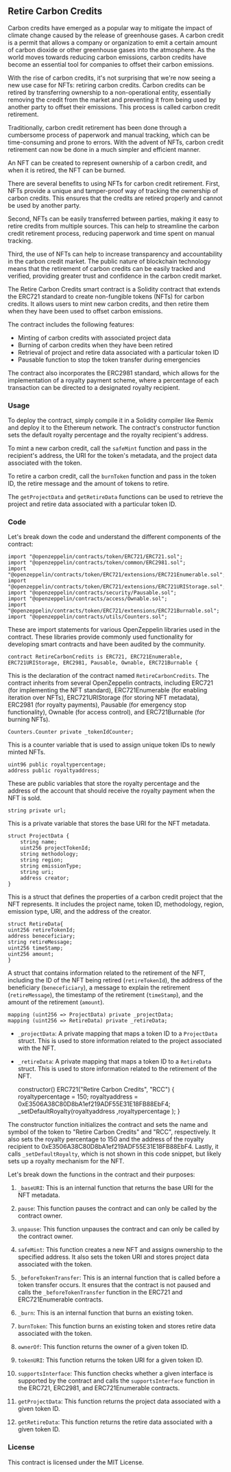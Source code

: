 ## Retire Carbon Credits

Carbon credits have emerged as a popular way to mitigate the impact of climate change caused by the release of greenhouse gases. A carbon credit is a permit that allows a company or organization to emit a certain amount of carbon dioxide or other greenhouse gases into the atmosphere. As the world moves towards reducing carbon emissions, carbon credits have become an essential tool for companies to offset their carbon emissions.

With the rise of carbon credits, it's not surprising that we're now seeing a new use case for NFTs: retiring carbon credits. Carbon credits can be retired by transferring ownership to a non-operational entity, essentially removing the credit from the market and preventing it from being used by another party to offset their emissions. This process is called carbon credit retirement.

Traditionally, carbon credit retirement has been done through a cumbersome process of paperwork and manual tracking, which can be time-consuming and prone to errors. With the advent of NFTs, carbon credit retirement can now be done in a much simpler and efficient manner.

An NFT can be created to represent ownership of a carbon credit, and when it is retired, the NFT can be burned.

There are several benefits to using NFTs for carbon credit retirement. First, NFTs provide a unique and tamper-proof way of tracking the ownership of carbon credits. This ensures that the credits are retired properly and cannot be used by another party.

Second, NFTs can be easily transferred between parties, making it easy to retire credits from multiple sources. This can help to streamline the carbon credit retirement process, reducing paperwork and time spent on manual tracking.

Third, the use of NFTs can help to increase transparency and accountability in the carbon credit market. The public nature of blockchain technology means that the retirement of carbon credits can be easily tracked and verified, providing greater trust and confidence in the carbon credit market.

The Retire Carbon Credits smart contract is a Solidity contract that extends the ERC721 standard to create non-fungible tokens (NFTs) for carbon credits. It allows users to mint new carbon credits, and then retire them when they have been used to offset carbon emissions.

The contract includes the following features:

-   Minting of carbon credits with associated project data
-   Burning of carbon credits when they have been retired
-   Retrieval of project and retire data associated with a particular token ID
-   Pausable function to stop the token transfer during emergencies

The contract also incorporates the ERC2981 standard, which allows for the implementation of a royalty payment scheme, where a percentage of each transaction can be directed to a designated royalty recipient.

### Usage

To deploy the contract, simply compile it in a Solidity compiler like Remix and deploy it to the Ethereum network. The contract's constructor function sets the default royalty percentage and the royalty recipient's address.

To mint a new carbon credit, call the `safeMint` function and pass in the recipient's address, the URI for the token's metadata, and the project data associated with the token.

To retire a carbon credit, call the `burnToken` function and pass in the token ID, the retire message and the amount of tokens to retire.

The `getProjectData` and `getRetireData` functions can be used to retrieve the project and retire data associated with a particular token ID.

### Code
Let's break down the code and understand the different components of the contract:

    import "@openzeppelin/contracts/token/ERC721/ERC721.sol";
    import "@openzeppelin/contracts/token/common/ERC2981.sol";
    import "@openzeppelin/contracts/token/ERC721/extensions/ERC721Enumerable.sol";
    import "@openzeppelin/contracts/token/ERC721/extensions/ERC721URIStorage.sol";
    import "@openzeppelin/contracts/security/Pausable.sol";
    import "@openzeppelin/contracts/access/Ownable.sol";
    import "@openzeppelin/contracts/token/ERC721/extensions/ERC721Burnable.sol";
    import "@openzeppelin/contracts/utils/Counters.sol";

These are import statements for various OpenZeppelin libraries used in the contract. These libraries provide commonly used functionality for developing smart contracts and have been audited by the community.

    contract RetireCarbonCredits is ERC721, ERC721Enumerable, ERC721URIStorage, ERC2981, Pausable, Ownable, ERC721Burnable {
This is the declaration of the contract named `RetireCarbonCredits`. The contract inherits from several OpenZeppelin contracts, including ERC721 (for implementing the NFT standard), ERC721Enumerable (for enabling iteration over NFTs), ERC721URIStorage (for storing NFT metadata), ERC2981 (for royalty payments), Pausable (for emergency stop functionality), Ownable (for access control), and ERC721Burnable (for burning NFTs).

    Counters.Counter private _tokenIdCounter;

This is a counter variable that is used to assign unique token IDs to newly minted NFTs.

    uint96 public royaltypercentage;
    address public royaltyaddress;
These are public variables that store the royalty percentage and the address of the account that should receive the royalty payment when the NFT is sold.

    string private url;
This is a private variable that stores the base URI for the NFT metadata.

    struct ProjectData {
        string name;
        uint256 projectTokenId;
        string methodology;
        string region;
        string emissionType;
        string uri;
        address creator;
    }
This is a struct that defines the properties of a carbon credit project that the NFT represents. It includes the project name, token ID, methodology, region, emission type, URI, and the address of the creator.

    struct RetireData{ 
    uint256 retireTokenId; 
    address beneceficiary; 
    string retireMessage; 
    uint256 timeStamp; 
    uint256 amount; 
    }

A struct that contains information related to the retirement of the NFT, including the ID of the NFT being retired (`retireTokenId`), the address of the beneficiary (`beneceficiary`), a message to explain the retirement (`retireMessage`), the timestamp of the retirement (`timeStamp`), and the amount of the retirement (`amount`).

    mapping (uint256 => ProjectData) private _projectData; 
    mapping (uint256 => RetireData) private _retireData;

-   `_projectData`: A private mapping that maps a token ID to a `ProjectData` struct. This is used to store information related to the project associated with the NFT.
-   `_retireData`: A private mapping that maps a token ID to a `RetireData` struct. This is used to store information related to the retirement of the NFT.


    constructor() ERC721("Retire Carbon Credits", "RCC") { royaltypercentage = 150; royaltyaddress = 0xE3506A38C80D8bA1ef219ADF55E31E18FB88EbF4; _setDefaultRoyalty(royaltyaddress ,royaltypercentage ); }

The constructor function initializes the contract and sets the name and symbol of the token to "Retire Carbon Credits" and "RCC", respectively. It also sets the royalty percentage to 150 and the address of the royalty recipient to 0xE3506A38C80D8bA1ef219ADF55E31E18FB88EbF4. Lastly, it calls `_setDefaultRoyalty`, which is not shown in this code snippet, but likely sets up a royalty mechanism for the NFT.

Let's break down the functions in the contract and their purposes:

1.  `_baseURI`: This is an internal function that returns the base URI for the NFT metadata.
    
2.  `pause`: This function pauses the contract and can only be called by the contract owner.
    
3.  `unpause`: This function unpauses the contract and can only be called by the contract owner.
    
4.  `safeMint`: This function creates a new NFT and assigns ownership to the specified address. It also sets the token URI and stores project data associated with the token.
    
5.  `_beforeTokenTransfer`: This is an internal function that is called before a token transfer occurs. It ensures that the contract is not paused and calls the `_beforeTokenTransfer` function in the ERC721 and ERC721Enumerable contracts.
    
6.  `_burn`: This is an internal function that burns an existing token.
    
7.  `burnToken`: This function burns an existing token and stores retire data associated with the token.
    
8.  `ownerOf`: This function returns the owner of a given token ID.
    
9.  `tokenURI`: This function returns the token URI for a given token ID.
    
10.  `supportsInterface`: This function checks whether a given interface is supported by the contract and calls the `supportsInterface` function in the ERC721, ERC2981, and ERC721Enumerable contracts.
    
11.  `getProjectData`: This function returns the project data associated with a given token ID.
    
12.  `getRetireData`: This function returns the retire data associated with a given token ID.


### License

This contract is licensed under the MIT License.



